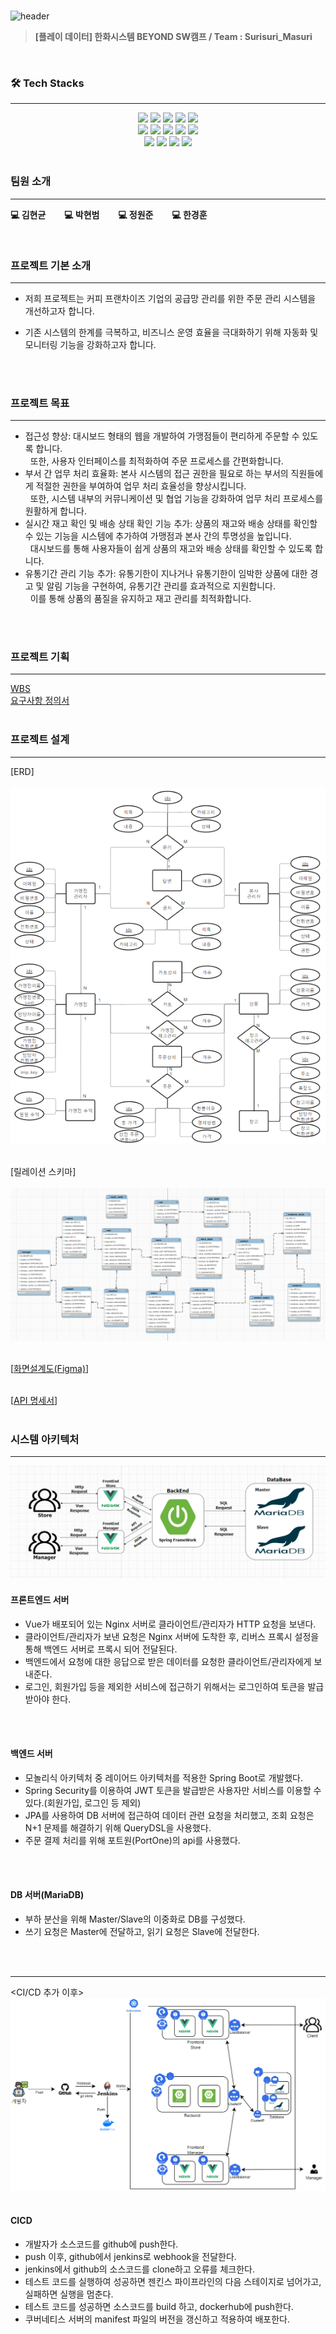 <br>

![header](https://capsule-render.vercel.app/api?type=venom&height=300&color=FFDC00&text=GIGA%20COFFEE&textBg=false&animation=fadeIn&fontColor=452613&fontSize=80&reversal=false&desc=기억%20속,%20가장%20맛있었던%20한%20모금&descAlignY=80)

> **[플레이 데이터] 한화시스템 BEYOND SW캠프 / Team : Surisuri_Masuri**

<br>

### 🛠️ Tech Stacks

---
<div style="margin: 0 auto; text-align: center;" align= "center">
    <img src="https://img.shields.io/badge/Figma-F24E1E?style=for-the-badge&logo=Figma&logoColor=white">
    <img src="https://img.shields.io/badge/Docker-2496ED?style=for-the-badge&logo=Docker&logoColor=white">
    <img src="https://img.shields.io/badge/Github-181717?style=for-the-badge&logo=Github&logoColor=white">
    <img src="https://img.shields.io/badge/Git-F05032?style=for-the-badge&logo=Git&logoColor=white">
    <img src="https://img.shields.io/badge/Java-007396?style=for-the-badge&logo=Java&logoColor=white">
    <br>
    <img src="https://img.shields.io/badge/MariaDB-003545?style=for-the-badge&logo=MariaDB&logoColor=white">
    <img src="https://img.shields.io/badge/Linux-FCC624?style=for-the-badge&logo=Linux&logoColor=white">
    <img src="https://img.shields.io/badge/Jenkins-D24939?style=for-the-badge&logo=Jenkins&logoColor=white">
    <img src="https://img.shields.io/badge/Javascript-F7DF1E?style=for-the-badge&logo=Javascript&logoColor=white">
    <img src="https://img.shields.io/badge/Node.js-339933?style=for-the-badge&logo=Node.js&logoColor=white">
    <br>
    <img src="https://img.shields.io/badge/Selenium-43B02A?style=for-the-badge&logo=Selenium&logoColor=white">
    <img src="https://img.shields.io/badge/Slack-4A154B?style=for-the-badge&logo=Slack&logoColor=white">
    <img src="https://img.shields.io/badge/Spring Boot-6DB33F?style=for-the-badge&logo=Spring Boot&logoColor=white">
    <img src="https://img.shields.io/badge/Vue.js-4FC08D?style=for-the-badge&logo=Vue.js&logoColor=white">
</div>

<br>

### 팀원 소개

---

  **💻 김현균** &nbsp;　&nbsp; **💻 박현범** &nbsp;　&nbsp; **💻 정원준** &nbsp;　&nbsp; **💻 한경훈** &nbsp;　&nbsp;

<br>

### 프로젝트 기본 소개

---

- 저희 프로젝트는 커피 프랜차이즈 기업의 공급망 관리를 위한 주문 관리 시스템을 개선하고자 합니다.

- 기존 시스템의 한계를 극복하고, 비즈니스 운영 효율을 극대화하기 위해 자동화 및 모니터링 기능을 강화하고자 합니다.

<br><br>

### 프로젝트 목표

---

- 접근성 향상: 대시보드 형태의 웹을 개발하여 가맹점들이 편리하게 주문할 수 있도록 합니다. <br> &nbsp; 또한, 사용자 인터페이스를 최적화하여 주문 프로세스를 간편화합니다.
- 부서 간 업무 처리 효율화: 본사 시스템의 접근 권한을 필요로 하는 부서의 직원들에게 적절한 권한을 부여하여 업무 처리 효율성을 향상시킵니다. <br> &nbsp; 또한, 시스템 내부의 커뮤니케이션 및 협업 기능을 강화하여 업무 처리 프로세스를 원활하게 합니다.
- 실시간 재고 확인 및 배송 상태 확인 기능 추가: 상품의 재고와 배송 상태를 확인할 수 있는 기능을 시스템에 추가하여 가맹점과 본사 간의 투명성을 높입니다. <br> &nbsp; 대시보드를 통해 사용자들이 쉽게 상품의 재고와 배송 상태를 확인할 수 있도록 합니다.
- 유통기간 관리 기능 추가: 유통기한이 지나거나 유통기한이 임박한 상품에 대한 경고 및 알림 기능을 구현하여, 유통기간 관리를 효과적으로 지원합니다. <br> &nbsp; 이를 통해 상품의 품질을 유지하고 재고 관리를 최적화합니다.

<br><br>

### 프로젝트 기획

---
[WBS](https://docs.google.com/spreadsheets/d/1VS6h_UvXCQAMcixQ1COoRRyjtkPPxUBTzK4tpFutFXQ/edit#gid=420001454)
<br>
[요구사항 정의서](https://docs.google.com/spreadsheets/d/1mO0hrGlxiyJS6M7duXKe6gTWfpthLB1u7dr9gcEcNyw/edit#gid=1526384192)
<br><br>

### 프로젝트 설계

---
[ERD]
<br><br>
<img src="./img/final_erd.png">
<br><br>

[릴레이션 스키마]
<br><br>
<img src="./img/final_relation.png">
<br><br>

[[화면설계도(Figma)](https://www.figma.com/file/gibflCmudNsrlpFDWKvJxJ/Giga-Coffee?type=design&node-id=0-1&mode=design&t=EAiTX7alUngoUoYI-0)]
<br><br>

[[API 명세서](https://www.notion.so/API-3680b3a4d3b641108f2686515dfc2222)]
<br><br>

### 시스템 아키텍처

---
<img src="./img/systemArchitecture.png">
<br>

#### 프론트엔드 서버

- Vue가 배포되어 있는 Nginx 서버로 클라이언트/관리자가 HTTP 요청을 보낸다.
- 클라이언트/관리자가 보낸 요청은 Nginx 서버에 도착한 후, 리버스 프록시 설정을 통해 백엔드 서버로 프록시 되어 전달된다.
- 백엔드에서 요청에 대한 응답으로 받은 데이터를 요청한 클라이언트/관리자에게 보내준다.
- 로그인, 회원가입 등을 제외한 서비스에 접근하기 위해서는 로그인하여 토큰을 발급 받아야 한다.

<br><br>

#### 백엔드 서버

- 모놀리식 아키텍처 중 레이어드 아키텍처를 적용한 Spring Boot로 개발했다.
- Spring Security를 이용하여 JWT 토큰을 발급받은 사용자만 서비스를 이용할 수 있다.(회원가입, 로그인 등 제외)
- JPA를 사용하여 DB 서버에 접근하여 데이터 관련 요청을 처리했고, 조회 요청은 N+1 문제를 해결하기 위해 QueryDSL을 사용했다.
- 주문 결제 처리를 위해 포트원(PortOne)의 api를 사용했다.

<br><br>

#### DB 서버(MariaDB)

- 부하 분산을 위해 Master/Slave의 이중화로 DB를 구성했다.
- 쓰기 요청은 Master에 전달하고, 읽기 요청은 Slave에 전달한다.

<br><br>

---
<CI/CD 추가 이후>
<br>
<img src="./img/system_architecture_cicd.png">
<br><br>

#### CICD

- 개발자가 소스코드를 github에 push한다.
- push 이후, github에서 jenkins로 webhook을 전달한다.
- jenkins에서 github의 소스코드를 clone하고 오류를 체크한다.
- 테스트 코드를 실행하여 성공하면 젠킨스 파이프라인의 다음 스테이지로 넘어가고, 실패하면 실행을 멈춘다.
- 테스트 코드를 성공하면 소스코드를 build 하고, dockerhub에 push한다.
- 쿠버네티스 서버의 manifest 파일의 버전을 갱신하고 적용하여 배포한다.

